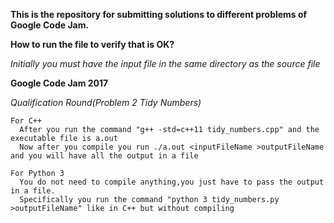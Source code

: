 __This is the repository for submitting solutions to different problems of Google Code Jam.__

**How to run the file to verify that is OK?**

   *Initially you must have the input file in the same directory as the source file*
   
 **Google Code Jam 2017**
 
   *Qualification Round(Problem 2 Tidy Numbers)*
       
    For C++
      After you run the command "g++ -std=c++11 tidy_numbers.cpp" and the executable file is a.out
      Now after you compile you run ./a.out <inputFileName >outputFileName and you will have all the output in a file
  
    For Python 3
      You do not need to compile anything,you just have to pass the output in a file.
      Specifically you run the command "python 3 tidy_numbers.py >outputFileName" like in C++ but without compiling 
    
